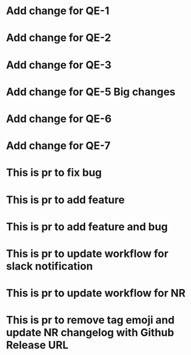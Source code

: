 # Add change for QE-1
# Add change for QE-2
# Add change for QE-3
# Add change for QE-5 Big changes
# Add change for QE-6
# Add change for QE-7
# This is pr to fix bug
# This is pr to add feature
# This is pr to add feature and bug
# This is pr to update workflow for slack notification
# This is pr to update workflow for NR
# This is pr to remove tag emoji and update NR changelog with Github Release URL
